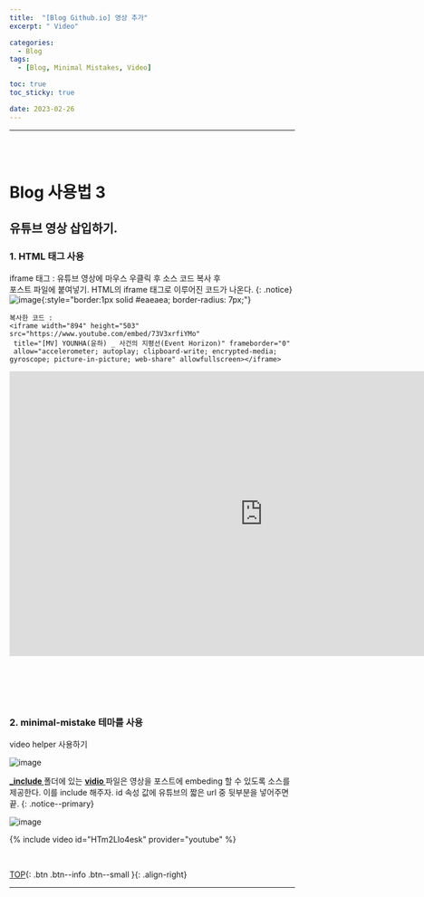 ```yaml
---
title:  "[Blog Github.io] 영상 추가"
excerpt: " Video"

categories:
  - Blog 
tags:
  - [Blog, Minimal Mistakes, Video]

toc: true
toc_sticky: true

date: 2023-02-26
---
```

- - -
<br><br>

# Blog 사용법 3


## 유튜브 영상 삽입하기.

### 1.  HTML 태그 사용  
iframe 태그 : 유튜브 영상에 마우스 우클릭 후 소스 코드 복사 후  
포스트 파일에 붙여넣기. HTML의 iframe 태그로 이루어진 코드가 나온다.
{: .notice}
![image](https://user-images.githubusercontent.com/96651722/226311210-e292c8b7-653e-4419-a603-dbc6585de8fb.png){:style="border:1px solid #eaeaea; border-radius: 7px;"}  

 
```
복사한 코드 :  
<iframe width="894" height="503" src="https://www.youtube.com/embed/73V3xrfiYMo"
 title="[MV] YOUNHA(윤하) _ 사건의 지평선(Event Horizon)" frameborder="0" 
 allow="accelerometer; autoplay; clipboard-write; encrypted-media; gyroscope; picture-in-picture; web-share" allowfullscreen></iframe>  

```

<iframe width="894" height="503" src="https://www.youtube.com/embed/73V3xrfiYMo"
 title="[MV] YOUNHA(윤하) _ 사건의 지평선(Event Horizon)" frameborder="0" 
 allow="accelerometer; autoplay; clipboard-write; encrypted-media; gyroscope; picture-in-picture; web-share" allowfullscreen></iframe>  

<br><br><br><br>


### 2.  minimal-mistake 테마를 사용  
video helper 사용하기


![image](https://user-images.githubusercontent.com/96651722/221397616-f8dae90f-8eae-4e78-a122-e83c0c5a8571.png)  


**<u>_include </u>** 폴더에 있는 **<u>vidio </u>** 파일은 영상을 포스트에 embeding 할 수 있도록 소스를 제공한다. 
이를 include 해주자. id 속성 값에 유튜브의 짧은 url 중 뒷부분을 넣어주면 끝.
{: .notice--primary}


![image](https://user-images.githubusercontent.com/96651722/226312039-b7c7dd59-798e-46ef-afa3-cfb624c98724.png)


{% include video id="HTm2Llo4esk" provider="youtube" %}


<br>

[TOP](#){: .btn .btn--info .btn--small }{: .align-right}
<br>
- - -
